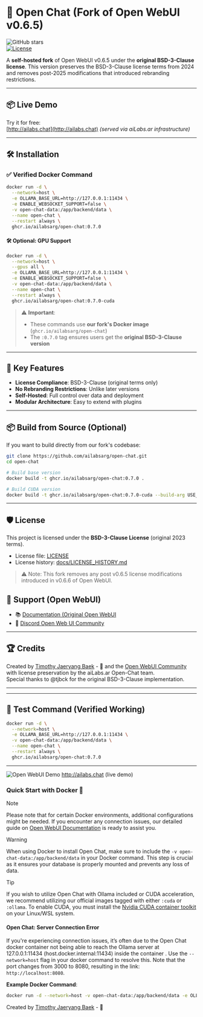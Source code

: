 # 🚀 Open Chat (Fork of Open WebUI v0.6.5)

![GitHub stars](https://img.shields.io/github/stars/ailabsarg/open-chat?style=social)  
[![License](https://img.shields.io/badge/license-BSD--3--Clause-blue)](LICENSE)

A **self-hosted fork** of Open WebUI v0.6.5 under the **original BSD-3-Clause license**. This version preserves the BSD-3-Clause license terms from 2024 and removes post-2025 modifications that introduced rebranding restrictions.

---

## 📦 Live Demo

Try it for free:  
[http://ailabs.chat](http://ailabs.chat) *(served via aiLabs.ar infrastructure)*

---

## 🛠️ Installation

### ✅ Verified Docker Command

```bash
docker run -d \
  --network=host \
  -e OLLAMA_BASE_URL=http://127.0.0.1:11434 \
  -e ENABLE_WEBSOCKET_SUPPORT=false \
  -v open-chat-data:/app/backend/data \
  --name open-chat \
  --restart always \
  ghcr.io/ailabsarg/open-chat:0.7.0
```

#### 🛠️ Optional: GPU Support

```bash
docker run -d \
  --network=host \
  --gpus all \
  -e OLLAMA_BASE_URL=http://127.0.0.1:11434 \
  -e ENABLE_WEBSOCKET_SUPPORT=false \
  -v open-chat-data:/app/backend/data \
  --name open-chat \
  --restart always \
  ghcr.io/ailabsarg/open-chat:0.7.0-cuda
```

> ⚠️ **Important**:
> - These commands use **our fork's Docker image** (`ghcr.io/ailabsarg/open-chat`)
> - The `:0.7.0` tag ensures users get the **original BSD-3-Clause version**


---

## 📝 Key Features

- **License Compliance**: BSD-3-Clause (original terms only)
- **No Rebranding Restrictions**: Unlike later versions
- **Self-Hosted**: Full control over data and deployment
- **Modular Architecture**: Easy to extend with plugins

---

## 📦 Build from Source (Optional)

If you want to build directly from our fork's codebase:

```bash
git clone https://github.com/ailabsarg/open-chat.git
cd open-chat

# Build base version
docker build -t ghcr.io/ailabsarg/open-chat:0.7.0 .

# Build CUDA version
docker build -t ghcr.io/ailabsarg/open-chat:0.7.0-cuda --build-arg USE_CUDA=true .
```

---

## 🛡️ License

This project is licensed under the **BSD-3-Clause License** (original 2023 terms).  
- License file: [LICENSE](LICENSE)
- License history: [docs/LICENSE_HISTORY.md](docs/LICENSE_HISTORY.md)

> ⚠️ Note: This fork removes any post v0.6.5 license modifications introduced in v0.6.6 of Open WebUI.


## 🤝 Support (Open WebUI)

- 📚 [Documentation (Original Open WebUI](https://docs.openwebui.com/)
- 💬 [Discord Open Web UI Community](https://discord.com/invite/5rJgQTnV4s)


---

## 🏆 Credits

Created by [Timothy Jaeryang Baek](https://github.com/tjbck) - 💪 and the [Open WebUI Community](https://github.com/open-webui) with license preservation by the aiLabs.ar Open-Chat team.  
Special thanks to @tjbck for the original BSD-3-Clause implementation.

---



---

## 🧪 Test Command (Verified Working)

```bash
docker run -d \
  --network=host \
  -e OLLAMA_BASE_URL=http://127.0.0.1:11434 \
  -v open-chat-data:/app/backend/data \
  --name open-chat \
  --restart always \
  ghcr.io/ailabsarg/open-chat:0.7.0
```

---

![Open WebUI Demo](./demo.gif)
http://ailabs.chat (live demo)


### Quick Start with Docker 🐳

> [!NOTE]  
> Please note that for certain Docker environments, additional configurations might be needed. If you encounter any connection issues, our detailed guide on [Open WebUI Documentation](https://docs.openwebui.com/) is ready to assist you.

> [!WARNING]
> When using Docker to install Open Chat, make sure to include the `-v open-chat-data:/app/backend/data` in your Docker command. This step is crucial as it ensures your database is properly mounted and prevents any loss of data.

> [!TIP]  
> If you wish to utilize Open Chat with Ollama included or CUDA acceleration, we recommend utilizing our official images tagged with either `:cuda` or `:ollama`. To enable CUDA, you must install the [Nvidia CUDA container toolkit](https://docs.nvidia.com/dgx/nvidia-container-runtime-upgrade/) on your Linux/WSL system.

#### Open Chat: Server Connection Error

If you're experiencing connection issues, it’s often due to the Open Chat docker container not being able to reach the Ollama server at 127.0.0.1:11434 (host.docker.internal:11434) inside the container . Use the `--network=host` flag in your docker command to resolve this. Note that the port changes from 3000 to 8080, resulting in the link: `http://localhost:8080`.

**Example Docker Command**:

```bash
docker run -d --network=host -v open-chat-data:/app/backend/data -e OLLAMA_BASE_URL=http://127.0.0.1:11434 --name open-chat --restart always ghcr.io/ailabsarg/open-chat:0.7.0
```


Created by [Timothy Jaeryang Baek](https://github.com/tjbck) - 💪
